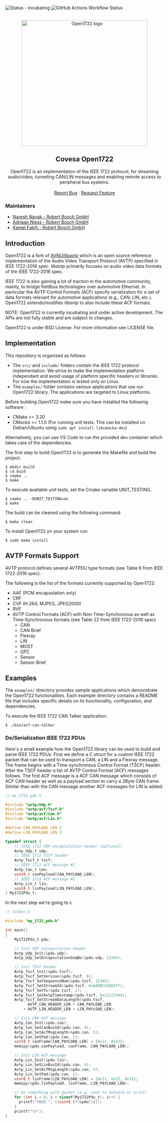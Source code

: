 ![Status - Incubating](https://img.shields.io/static/v1?label=Status&message=Incubating&color=FEFF3A&style=for-the-badge)
![GitHub Actions Workflow Status](https://img.shields.io/github/actions/workflow/status/COVESA/Open1722/build-all.yml?branch=main&style=for-the-badge)



<a name="readme-top"></a>

<!-- PROJECT LOGO -->
<br />
<div align="center">
  <a href="https://github.com/COVESA/Open1722">
    <img src="./logo/open1722logo.png" alt="Open1722 logo" width="400px">
  </a>

<h2 align="center">Covesa Open1722</h2>

  <p align="center">
    Open1722  is an implementation of the IEEE 1722 protocol, for streaming audio/video, tunneling CAN/LIN messages and enabling remote access to peripheral bus systems.
    <br />
    <br />
    <a href="https://github.com/COVESA/Open1722/issues">Report Bug</a>
    ·
    <a href="https://github.com/COVESA/Open1722/issues">Request Feature</a>
    </p>
</div>


### Maintainers

* [Naresh Nayak - Robert Bosch GmbH](https://github.com/nayakned)
* [Adriaan Niess - Robert Bosch GmbH](https://github.com/adriaan-niess)
* [Kamel Fakih - Robert Bosch GmbH](https://github.com/kamelfakihh/)

## Introduction

Open1722 is a fork of [AVNU/libavtp](https://github.com/Avnu/libavtp) which is an open source reference implementation of the Audio Video Transport Protocol (AVTP) specified in IEEE 1722-2016 spec. _libavtp_ primarily focuses on audio video data formats of the IEEE 1722-2016 spec.

IEEE 1722 is also gaining a lot of traction in the automotive community, mainly, to bridge fieldbus technologies over automotive Ethernet. In particular the AVTP Control Formats (ACF) specify serialization for a set of data formats relevant for automotive applications (e.g., CAN, LIN, etc.). Open1722 extends/modifies _libavtp_ to also include these ACF formats.

NOTE: Open1722 is currently incubating and under active development. The APIs are not fully stable and are subject to changes.

Open1722 is under BSD License. For more information see LICENSE file.

## Implementation

This repository is organized as follows:
- The `src/` and `include/` folders contain the IEEE 1722 protocol implementation. We strive to make the implementation platform independant and avoid usage of platform specific headers or libraries. For now the implementation is tested only on Linux.
- The `examples/` folder contains various applications that use our Open1722 library. The applications are targeted to Linux platforms.

Before building Open1722 make sure you have installed the following software :
* CMake >= 3.20
* CMocka >= 1.1.0 (For running unit tests. This can be installed on Debian/Ubuntu using ```sudo apt install libcmocka-dev```)

Alternatively, you can use VS Code to run the provided dev container which takes care of the dependencies.

The first step to build Open1722 is to generate the Makefile and build the project.
```
$ mkdir build
$ cd buid
$ cmake ..
$ make
```

To execute available unit tests, set the Cmake variable UNIT_TESTING.
```
$ cmake .. -DUNIT_TESTING=on
$ make
```

The build can be cleaned using the following command:
```
$ make clean
```

To install Open1722 on your system run:
```
$ sudo make install
```

## AVTP Formats Support

AVTP protocol defines several AVTPDU type formats (see Table 6 from IEEE 1722-2016 spec).

The following is the list of the formats currently supported by Open1722:
 - AAF (PCM encapsulation only)
 - CRF
 - CVF (H.264, MJPEG, JPEG2000)
 - RVF
 - AVTP Control Formats (ACF) with Non-Time-Synchronous as well as Time-Synchronous formats (see Table 22 from IEEE 1722-2016 spec)
    - CAN
    - CAN Brief
    - Flexray
    - LIN
    - MOST
    - GPC
    - Sensor
    - Sensor Brief

## Examples

The `examples/` directory provides sample applications which demonstrate the Open1722 functionalities. Each example directory contains a README file that includes specific details on its functionality, configuration, and dependencies.

To execute the IEEE 1722 CAN Talker application:
```
$ ./bin/acf-can-talker
```

### De/Serialization IEEE 1722 PDUs

Here's a small example how the Open1722 library can be used to build and parse IEEE 1722 PDUs. First we define a C struct for a custom IEEE 1722 packet that can be used to transport a CAN, a LIN and a Flexray message. The frame begins with a Time-synchronous Control Format (TSCF) header. After the TSCF header a list of AVTP Control Format (ACF) messages follows. The first ACF message is a ACF CAN message which consists of ACF CAN header as well as a payload section to carry a 2Byte CAN frame. Similar than with the CAN message another ACF messages for LIN is added.

``` C
// my_1722_pdu.h

#include "avtp/Udp.h"
#include "avtp/acf/Tscf.h"
#include "avtp/acf/Can.h"
#include "avtp/acf/Lin.h"

#define CAN_PAYLOAD_LEN 2
#define LIN_PAYLOAD_LEN 3

typedef struct {
    // IEEE 1722 UDP encapsulation header (optional)
    Avtp_Udp_t udp;
    // IEEE 1722 TSCF header
    Avtp_Tscf_t tscf;
    // IEEE 1722 ACF message #1
    Avtp_Can_t can;
    uint8_t canPayload[CAN_PAYLOAD_LEN];
    // IEEE 1722 ACF message #2
    Avtp_Lin_t lin;
    uint8_t linPayload[LIN_PAYLOAD_LEN];
} My1722Pdu_t;
```

In the next step we're going to c

``` C
// talker.h

#include "my_1722_pdu.h"

int main()
{
    My1722Pdu_t pdu;

    // Init UDP encapsulation header
    Avtp_Udp_Init(&pdu.udp);
    Avtp_Udp_SetEncapsulationSeqNo(&pdu.udp, 12345);

    // Init TSCF header
    Avtp_Tscf_Init(&pdu.tscf);
    Avtp_Tscf_SetVersion(&pdu.tscf, 0);
    Avtp_Tscf_SetSequenceNum(&pdu.tscf, 12345);
    Avtp_Tscf_SetStreamId(&pdu.tscf, 0xAABBCCDDEEFF);
    Avtp_Tscf_SetTv(&pdu.tscf, 1);
    Avtp_Tscf_SetAvtpTimestamp(&pdu.tscf, 0x11223344);
    Avtp_Tscf_SetStreamDataLength(&pdu.tscf,
          AVTP_CAN_HEADER_LEN + CAN_PAYLOAD_LEN
        + AVTP_LIN_HEADER_LEN + LIN_PAYLOAD_LEN);

    // Init CAN ACF message
    Avtp_Can_Init(&pdu.can);
    Avtp_Can_SetCanBusId(&pdu.can, 4);
    Avtp_Can_SetAcfMsgLength(&pdu.can, 5);
    Avtp_Can_SetPad(&pdu.can, 2);
    uint8_t canFrame[CAN_PAYLOAD_LEN] = {0x11, 0x22};
    memcpy(&pdu.canPayload, canFrame, CAN_PAYLOAD_LEN);

    // Init LIN ACF message
    Avtp_Lin_Init(&pdu.lin);
    Avtp_Lin_SetLinBusId(&pdu.can, 4);
    Avtp_Lin_SetAcfMsgLength(&pdu.can, 4);
    Avtp_Lin_SetPad(&pdu.can, 1);
    uint8_t linFrame[LIN_PAYLOAD_LEN] = {0x11, 0x22, 0x33};
    memcpy(&pdu.linPayload, linFrame, LIN_PAYLOAD_LEN);

    // Do something with packet (e.g. send to network or print)
    for (int i = 0; i < sizeof(My1722Pdu_t); i++) {
      printf("%02X ", ((uint8_t*)&pdu)[i]);
    }
    printf("\n");
}
```
